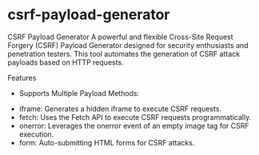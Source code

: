 # csrf-payload-generator
CSRF Payload Generator A powerful and flexible Cross-Site Request Forgery (CSRF) Payload Generator designed for security enthusiasts and penetration testers. This tool automates the generation of CSRF attack payloads based on HTTP requests.

Features
* Supports Multiple Payload Methods:
- iframe: Generates a hidden iframe to execute CSRF requests.
- fetch: Uses the Fetch API to execute CSRF requests programmatically.
- onerror: Leverages the onerror event of an empty image tag for CSRF execution.
- form: Auto-submitting HTML forms for CSRF attacks.


